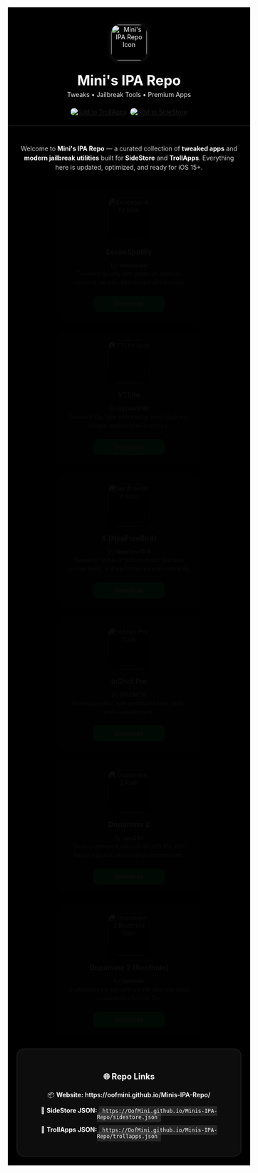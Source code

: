 <div style="background: #000000; margin: -8px -20px 0 -20px; padding: 25px 20px 20px 20px; color: white; font-family: 'Inter', 'Segoe UI', sans-serif; border-bottom: 1px solid #333;">
<div align="center">

  <img src="https://OofMini.github.io/Minis-IPA-Repo/apps/repo-icon.png" width="80" height="80" style="
    border-radius: 18px;
    box-shadow: 0 0 12px rgba(255,255,255,0.15);
    margin-bottom: 12px;
  " alt="Mini's IPA Repo Icon">

  <h1 style="font-size: 2.2em; font-weight: 700; margin: 0 0 5px 0;">
    Mini's IPA Repo
  </h1>
  <p style="font-size: 1em; margin: 0 0 20px 0; opacity: 0.9;">Tweaks • Jailbreak Tools • Premium Apps</p>

  <div style="margin: 0;">
    <a href="trollapps://add-repo?url=https://oofmini.github.io/Minis-IPA-Repo/trollapps.json" style="display: inline-block; margin: 2px;">
      <img src="https://img.shields.io/badge/Add%20to-TrollApps-007AFF?logo=apple&logoColor=white&style=for-the-badge" alt="Add to TrollApps" style="border-radius: 8px; border: none;">
    </a>
    <a href="sidestore://add-repo?url=https://oofmini.github.io/Minis-IPA-Repo/sidestore.json" style="display: inline-block; margin: 2px;">
      <img src="https://img.shields.io/badge/Add%20to-SideStore-8A2BE2?logo=apple&logoColor=white&style=for-the-badge" alt="Add to SideStore" style="border-radius: 8px; border: none;">
    </a>
  </div>
</div>
</div>

<div style="background: #000000; margin: 0 -20px; padding: 20px; color: white;">
<p align="center" style="max-width:700px; margin:20px auto; font-size:1em; color: #ccc; line-height: 1.5;">
  Welcome to <b style="color: #fff;">Mini's IPA Repo</b> — a curated collection of <b style="color: #fff;">tweaked apps</b> and <b style="color: #fff;">modern jailbreak utilities</b> built for <b style="color: #fff;">SideStore</b> and <b style="color: #fff;">TrollApps</b>. Everything here is updated, optimized, and ready for iOS 15+.
</p>

<div style="display:none"><style>
@keyframes fadeIn{from{opacity:0;transform:translateY(15px)}to{opacity:1;transform:translateY(0)}}
.app-grid{display:flex;flex-wrap:wrap;justify-content:center;gap:20px;max-width:1200px;margin:0 auto}
.app-card{background:rgba(255,255,255,0.08);border:1px solid rgba(255,255,255,0.15);border-radius:16px;width:280px;padding:20px;text-align:center;transition:all 0.3s ease;animation:fadeIn 1s ease both;display:flex;flex-direction:column;align-items:center;justify-content:flex-start}
.app-card:hover{transform:scale(1.03);background:rgba(255,255,255,0.12);border-color:rgba(255,255,255,0.25)}
.app-icon-container{width:100px;height:100px;margin-bottom:15px;display:flex;align-items:center;justify-content:center;position:relative}
.app-card img{width:100%;height:100%;object-fit:contain;border-radius:22px;background:#000;padding:2px;box-sizing:border-box}
.app-card h3{margin:0 0 12px 0;color:#fff;font-size:1.15em;font-weight:600;width:100%;text-align:center;line-height:1.2;padding:0 5px}
.app-card p{font-size:0.9em;color:#ccc;line-height:1.5;margin:0 0 20px 0;width:100%;text-align:center;padding:0 5px}
.download-btn{display:inline-block;padding:10px 20px;border-radius:10px;background:#1db954;color:#fff;text-decoration:none;transition:0.3s;font-weight:600;font-size:0.95em;margin-top:auto;min-width:120px}
.download-btn:hover{opacity:0.8;transform:translateY(-1px)}
.repo-links{margin-top:40px;padding:25px;background:rgba(255,255,255,0.05);border-radius:16px;border:1px solid rgba(255,255,255,0.1)}
.repo-links h3{color:#fff;font-size:1.3em;margin-bottom:20px;text-align:center}
.repo-link-item{margin:12px 0;font-size:1em;color:#fff;text-align:center}
.repo-link-item a{color:#fff;text-decoration:none;font-weight:600}
.repo-link-item a:hover{color:#1db954}
.repo-link-item code{background:rgba(255,255,255,0.1);padding:4px 8px;border-radius:4px;font-family:'Monaco','Menlo',monospace;color:#fff}
</style></div>

<div class="app-grid">

<div class="app-card">
  <div class="app-icon-container">
    <img src="https://OofMini.github.io/Minis-IPA-Repo/apps/EeveeSpotify.png" alt="EeveeSpotify Icon">
  </div>
  <h3>EeveeSpotify</h3>
  <p>By <b>whoeevee</b><br>Tweaked Spotify with premium features unlocked, no ads, and enhanced playback.</p>
  <a class="download-btn" href="https://github.com/OofMini/eeveespotifyreborn/releases/download/9.0.84/EeveeSpotify.ipa">Download</a>
</div>

<div class="app-card">
  <div class="app-icon-container">
    <img src="https://OofMini.github.io/Minis-IPA-Repo/apps/YouTubePlus_5.2b3.PNG" alt="YTLite Icon">
  </div>
  <h3>YTLite</h3>
  <p>By <b>dayanch96</b><br>Tweaked YouTube with background playback, no ads, and picture-in-picture.</p>
  <a class="download-btn" href="https://github.com/OofMini/YTLite/releases/download/20.39.6/YouTubePlus_5.2b3.ipa">Download</a>
</div>

<div class="app-card">
  <div class="app-icon-container">
    <img src="https://OofMini.github.io/Minis-IPA-Repo/apps/NeoFreeBird.png" alt="NeoFreeBird Icon">
  </div>
  <h3>X (NeoFreeBird)</h3>
  <p>By <b>NeoFreeBird</b><br>Tweaked Twitter/X with premium features, custom tools, and performance improvements.</p>
  <a class="download-btn" href="https://github.com/OofMini/tweak/releases/download/11.27/NeoFreeBird-sideloaded_5.1_11.27.ipa">Download</a>
</div>

<div class="app-card">
  <div class="app-icon-container">
    <img src="https://OofMini.github.io/Minis-IPA-Repo/apps/Inshot.png" alt="InShot Pro Icon">
  </div>
  <h3>InShot Pro</h3>
  <p>By <b>IPAOMTK</b><br>Pro video editor with premium filters, tools, and no watermark.</p>
  <a class="download-btn" href="https://www.dropbox.com/scl/fi/z9pg3t8e5rkauyh51duud/InShot-ipaomtk.com.ipa?rlkey=whj0y0ex86tondgcdn9t7dxnv&dl=1">Download</a>
</div>

<div class="app-card">
  <div class="app-icon-container">
    <img src="https://OofMini.github.io/Minis-IPA-Repo/apps/Dopamine2.png" alt="Dopamine 2 Icon">
  </div>
  <h3>Dopamine 2</h3>
  <p>By <b>opa334</b><br>Semi-untethered jailbreak for iOS 15+ with tweak injection and rootless environment.</p>
  <a class="download-btn" href="https://www.dropbox.com/scl/fi/83gkrrb2hq5nzv15e2f7q/Dopamine.tipa?rlkey=4tmq856xa31pqqw3t499gxm3z&dl=1">Download</a>
</div>

<div class="app-card">
  <div class="app-icon-container">
    <img src="https://OofMini.github.io/Minis-IPA-Repo/apps/Dopamine2-roothide.png" alt="Dopamine 2 Roothide Icon">
  </div>
  <h3>Dopamine 2 (Roothide)</h3>
  <p>By <b>roothide</b><br>Systemless variant with stealth and improved compatibility for iOS 15+.</p>
  <a class="download-btn" href="https://www.dropbox.com/scl/fi/5b0ir4tyyzsyfrvoyr98u/Dopamine-2.tipa?rlkey=bjaykx5qol2uueo8jbaarxnfe&dl=1">Download</a>
</div>

</div>

<div class="repo-links" align="center">
  <h3>🌐 Repo Links</h3>
  
  <div class="repo-link-item">
    📦 <strong>Website:</strong> 
    <a href="https://oofmini.github.io/Minis-IPA-Repo/" target="_blank">https://oofmini.github.io/Minis-IPA-Repo/</a>
  </div>
  
  <div class="repo-link-item">
    📜 <strong>SideStore JSON:</strong> 
    <code>https://OofMini.github.io/Minis-IPA-Repo/sidestore.json</code>
  </div>
  
  <div class="repo-link-item">
    📜 <strong>TrollApps JSON:</strong> 
    <code>https://OofMini.github.io/Minis-IPA-Repo/trollapps.json</code>
  </div>
</div>
</div>